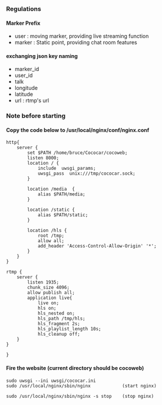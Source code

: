 
### Regulations
#### Marker Prefix
- user : moving marker, providing live streaming function
- marker : Static point, providing chat room features

#### exchanging json key naming
- marker_id
- user_id
- talk
- longitude
- latitude
- url : rtmp's url

### Note before starting
#### Copy the code below to /usr/local/nginx/conf/nginx.conf
````
http{
    server {
        set $PATH /home/bruce/Cococar/cocoweb;
        listen 8000;
        location / {            
            include  uwsgi_params;
            uwsgi_pass  unix:///tmp/cococar.sock;              
        }  
        
        location /media  {
            alias $PATH/media;  
        }
        
        location /static {
            alias $PATH/static;
        }
        
        location /hls {
            root /tmp;
            allow all;
            add_header 'Access-Control-Allow-Origin' '*';
        }
    }
}

rtmp {
    server {
        listen 1935;
        chunk_size 4096;
        allow publish all;
        application live{
            live on;
            hls on;
            hls_nested on;
            hls_path /tmp/hls;
            hls_fragment 2s;
            hls_playlist_length 10s;
            hls_cleanup off;
    }
}

}
````

#### Fire the website (current directory should be cocoweb)
````
sudo uwsgi --ini uwsgi/cococar.ini
sudo /usr/local/nginx/sbin/nginx            (start nginx)

sudo /usr/local/nginx/sbin/nginx -s stop    (stop nginx)
````



